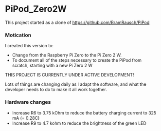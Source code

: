 # PiPod_Zero2W
This project started as a clone of https://github.com/BramRausch/PiPod
<H3>Motication</H3>
<p>I created this version to:</p>
<ul><li>Change from the Raspberry Pi Zero to the Pi Zero 2 W.</li>
<li>To document all of the steps necessary to create the PiPod from scratch, starting with a new Pi Zero 2 W</li></ul>
<p>THIS PROJECT IS CURRENTLY UNDER ACTIVE DEVELOPMENT!</p>
<p>Lots of things are changing daily as I adapt the software, and what the developer needs to do to make it all work together.</p>
<H3>Hardware changes</H3>
<ul><li>Increase R6 to 3.75 kOhm to reduce the battery charging current to 325 mA (= 0.28C)</li>
<li>Increase R9 to 4.7 kohm to reduce the brightness of the green LED</li></ul>
